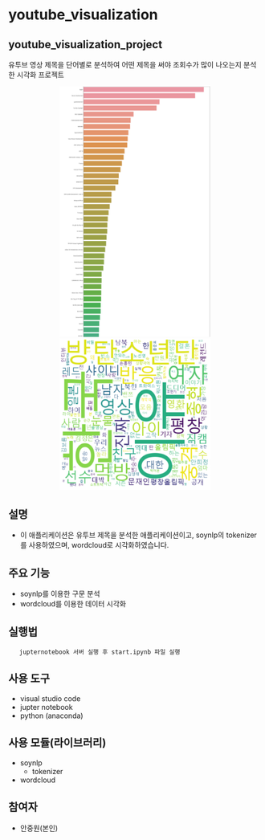 # youtube_visualization

## youtube_visualization_project

유투브 영상 제목을 단어별로 분석하여 어떤 제목을 써야 조회수가 많이 나오는지 분석한 시각화 프로젝트

<p align="center">
    <img src="https://github.com/kaminion/youtube_visualization/blob/master/data/bar_plot.png"
    width="300"/>
    <img src="https://github.com/kaminion/youtube_visualization/blob/master/data/word_cloud.png"
    width="300"/>
</p>

## 설명
- 이 애플리케이션은 유투브 제목을 분석한 애플리케이션이고, soynlp의 tokenizer를 사용하였으며, wordcloud로 시각화하였습니다.

## 주요 기능
- soynlp를 이용한 구문 분석
- wordcloud를 이용한 데이터 시각화

## 실행법
```
   jupternotebook 서버 실행 후 start.ipynb 파일 실행
```

## 사용 도구
- visual studio code
- jupter notebook
- python (anaconda)


## 사용 모듈(라이브러리)

- soynlp
    - tokenizer
- wordcloud


## 참여자
- 안중원(본인)
